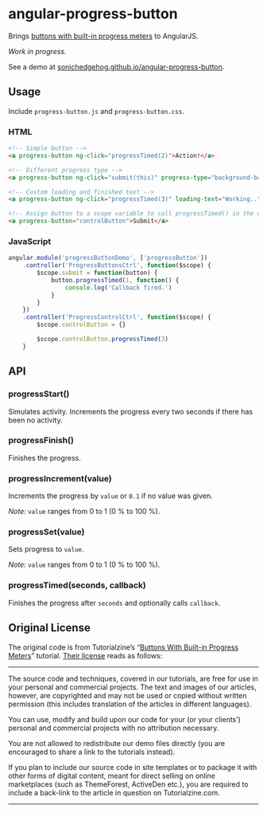 # angular-progress-button

Brings [buttons with built-in progress meters](http://tutorialzine.com/2013/10/buttons-built-in-progress-meters/)
to AngularJS.

*Work in progress.*

See a demo at [sonichedgehog.github.io/angular-progress-button](http://sonichedgehog.github.io/angular-progress-button).

## Usage

Include `progress-button.js` and `progress-button.css`.

### HTML

```html
<!-- Simple button -->
<a progress-button ng-click="progressTimed(2)">Action!</a>

<!-- Different progress type -->
<a progress-button ng-click="submit(this)" progress-type="background-bar">Submit</a>

<!-- Custom loading and finished text -->
<a progress-button ng-click="progressTimed(3)" loading-text="Working.." finished-text="Finished!">Go!</a>

<!-- Assign button to a scope variable to call progressTimed() in the controller -->
<a progress-button="controlButton">Submit</a>
```

### JavaScript

```js
angular.module('progressButtonDemo', ['progressButton'])
	.controller('ProgressButtonsCtrl', function($scope) {
		$scope.submit = function(button) {
			button.progressTimed(1, function() {
				console.log('Callback fired.')
			}
		}
	})
	.controller('ProgressControlCtrl', function($scope) {
		$scope.controlButton = {}

		$scope.controlButton.progressTimed(3)
	}
```

## API

### progressStart()

Simulates activity. Increments the progress every two seconds if there has been
no activity.

### progressFinish()

Finishes the progress.

### progressIncrement(value)

Increments the progress by `value` or `0.1` if no value was given.

*Note:* `value` ranges from 0 to 1 (0 % to 100 %).

### progressSet(value)

Sets progress to `value`.

*Note:* `value` ranges from 0 to 1 (0 % to 100 %).

### progressTimed(seconds, callback)

Finishes the progress after `seconds` and optionally calls `callback`.

## Original License

The original code is from Tutorialzine’s “[Buttons With Built-in Progress Meters](http://tutorialzine.com/2013/10/buttons-built-in-progress-meters/)”
tutorial. [Their license](http://tutorialzine.com/license/) reads as follows:

---

The source code and techniques, covered in our tutorials, are free for use in your personal and commercial projects. The text and images of our articles, however, are copyrighted and may not be used or copied without written permission (this includes translation of the articles in different languages).

You can use, modify and build upon our code for your (or your clients’) personal and commercial projects with no attribution necessary.

You are not allowed to redistribute our demo files directly (you are encouraged to share a link to the tutorials instead).

If you plan to include our source code in site templates or to package it with other forms of digital content, meant for direct selling on online marketplaces (such as ThemeForest, ActiveDen etc.), you are required to include a back-link to the article in question on Tutorialzine.com.

---
